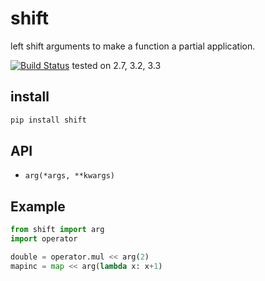 # shift
left shift arguments to make a function a partial application.

[![Build Status](https://travis-ci.org/v2e4lisp/shift.png)](https://travis-ci.org/v2e4lisp/shift)
tested on 2.7, 3.2, 3.3

## install
```bash
pip install shift
```

## API
* `arg(*args, **kwargs)`

## Example
```python
from shift import arg
import operator

double = operator.mul << arg(2)
mapinc = map << arg(lambda x: x+1)
```
